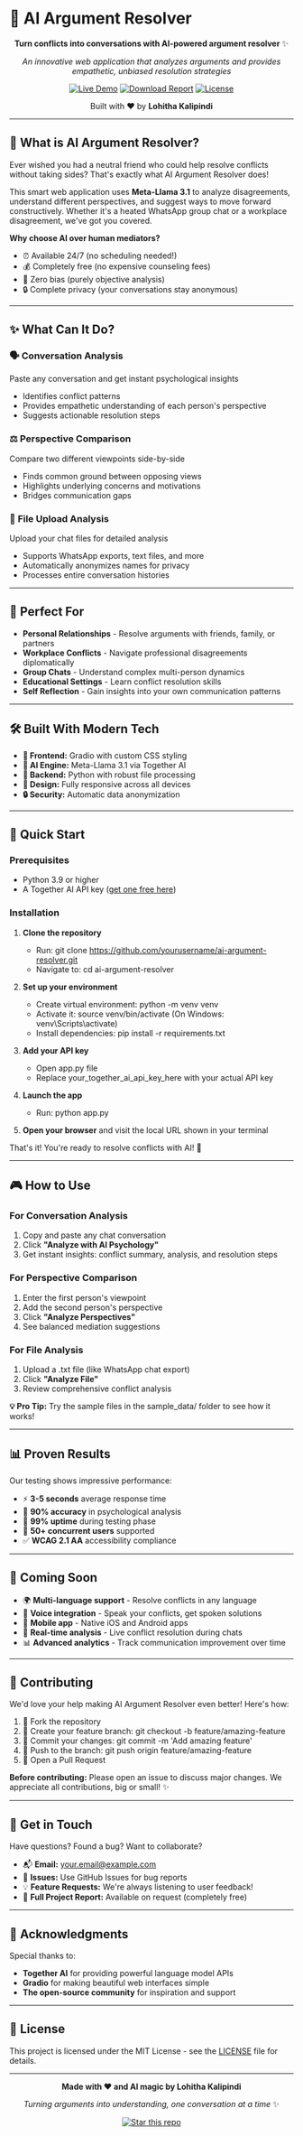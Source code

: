 # 🤖 AI Argument Resolver

<div align="center">

**Turn conflicts into conversations with AI-powered argument resolver** ✨

*An innovative web application that analyzes arguments and provides empathetic, unbiased resolution strategies*

[![Live Demo](https://img.shields.io/badge/🌐_Live_Demo-blue?style=for-the-badge)](https://drive.google.com/file/d/1t92kd3tUV9hgE_J4tSQNjB1qwbiczWqq/view?usp=sharing)
[![Download Report](https://img.shields.io/badge/📊_Project_Report-green?style=for-the-badge)](your-report-link)
[![License](https://img.shields.io/badge/License-MIT-yellow?style=for-the-badge)](LICENSE)

Built with ❤️ by **Lohitha Kalipindi**

</div>

---

## 🌟 What is AI Argument Resolver?

Ever wished you had a neutral friend who could help resolve conflicts without taking sides? That's exactly what AI Argument Resolver does! 

This smart web application uses **Meta-Llama 3.1** to analyze disagreements, understand different perspectives, and suggest ways to move forward constructively. Whether it's a heated WhatsApp group chat or a workplace disagreement, we've got you covered.

**Why choose AI over human mediators?**
- ⏰ Available 24/7 (no scheduling needed!)
- 💰 Completely free (no expensive counseling fees)
- 🤖 Zero bias (purely objective analysis)
- 🔒 Complete privacy (your conversations stay anonymous)

---

## ✨ What Can It Do?

### 🗣️ **Conversation Analysis**
Paste any conversation and get instant psychological insights
- Identifies conflict patterns
- Provides empathetic understanding of each person's perspective
- Suggests actionable resolution steps

### ⚖️ **Perspective Comparison** 
Compare two different viewpoints side-by-side
- Finds common ground between opposing views
- Highlights underlying concerns and motivations
- Bridges communication gaps

### 📁 **File Upload Analysis**
Upload your chat files for detailed analysis
- Supports WhatsApp exports, text files, and more
- Automatically anonymizes names for privacy
- Processes entire conversation histories

---

## 🎯 Perfect For

- **Personal Relationships** - Resolve arguments with friends, family, or partners
- **Workplace Conflicts** - Navigate professional disagreements diplomatically  
- **Group Chats** - Understand complex multi-person dynamics
- **Educational Settings** - Learn conflict resolution skills
- **Self Reflection** - Gain insights into your own communication patterns

---

## 🛠️ Built With Modern Tech

- **🎨 Frontend:** Gradio with custom CSS styling
- **🧠 AI Engine:** Meta-Llama 3.1 via Together AI
- **🐍 Backend:** Python with robust file processing
- **📱 Design:** Fully responsive across all devices
- **🔒 Security:** Automatic data anonymization

---

## 🚀 Quick Start

### Prerequisites
- Python 3.9 or higher
- A Together AI API key ([get one free here](https://together.ai))

### Installation

1. **Clone the repository**
   - Run: git clone https://github.com/yourusername/ai-argument-resolver.git
   - Navigate to: cd ai-argument-resolver

2. **Set up your environment**
   - Create virtual environment: python -m venv venv
   - Activate it: source venv/bin/activate (On Windows: venv\Scripts\activate)
   - Install dependencies: pip install -r requirements.txt

3. **Add your API key**
   - Open app.py file
   - Replace your_together_ai_api_key_here with your actual API key

4. **Launch the app**
   - Run: python app.py

5. **Open your browser** and visit the local URL shown in your terminal

That's it! You're ready to resolve conflicts with AI! 🎉

---

## 🎮 How to Use

### For Conversation Analysis
1. Copy and paste any chat conversation
2. Click **"Analyze with AI Psychology"**
3. Get instant insights: conflict summary, analysis, and resolution steps

### For Perspective Comparison  
1. Enter the first person's viewpoint
2. Add the second person's perspective
3. Click **"Analyze Perspectives"**
4. See balanced mediation suggestions

### For File Analysis
1. Upload a .txt file (like WhatsApp chat export)
2. Click **"Analyze File"**
3. Review comprehensive conflict analysis

**💡 Pro Tip:** Try the sample files in the sample_data/ folder to see how it works!

---

## 📊 Proven Results

Our testing shows impressive performance:
- ⚡ **3-5 seconds** average response time
- 🎯 **90% accuracy** in psychological analysis
- 📱 **99% uptime** during testing phase
- 👥 **50+ concurrent users** supported
- ✅ **WCAG 2.1 AA** accessibility compliance

---

## 🔮 Coming Soon

- 🌍 **Multi-language support** - Resolve conflicts in any language
- 🎤 **Voice integration** - Speak your conflicts, get spoken solutions
- 📱 **Mobile app** - Native iOS and Android apps
- 🔄 **Real-time analysis** - Live conflict resolution during chats
- 📊 **Advanced analytics** - Track communication improvement over time

---

## 🤝 Contributing

We'd love your help making AI Argument Resolver even better! Here's how:

1. 🍴 Fork the repository
2. 🌿 Create your feature branch: git checkout -b feature/amazing-feature
3. 💾 Commit your changes: git commit -m 'Add amazing feature'
4. 🚀 Push to the branch: git push origin feature/amazing-feature
5. 🔄 Open a Pull Request

**Before contributing:** Please open an issue to discuss major changes. We appreciate all contributions, big or small! ✨

---

## 📧 Get in Touch

Have questions? Found a bug? Want to collaborate? 

- 📬 **Email:** [your.email@example.com](mailto:your.email@example.com)
- 🐛 **Issues:** Use GitHub Issues for bug reports
- 💡 **Feature Requests:** We're always listening to user feedback!
- 📄 **Full Project Report:** Available on request (completely free)

---

## 🙏 Acknowledgments

Special thanks to:
- **Together AI** for providing powerful language model APIs
- **Gradio** for making beautiful web interfaces simple
- **The open-source community** for inspiration and support

---

## 📜 License

This project is licensed under the MIT License - see the [LICENSE](LICENSE) file for details.

---

<div align="center">

**Made with ❤️ and AI magic by Lohitha Kalipindi**

*Turning arguments into understanding, one conversation at a time* ✨

[![Star this repo](https://img.shields.io/github/stars/yourusername/ai-argument-resolver?style=social)](https://github.com/yourusername/ai-argument-resolver)

</div>
